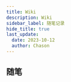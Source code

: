 ```yaml
---
title: Wiki
description: Wiki
sidebar_label: 随笔记录
hide_title: true
last_update:
  date: 2023-10-12
  author: Chason
---
```


## 随笔
